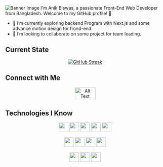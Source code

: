 

<!--
**anik-biswas/anik-biswas** is a ✨ _special_ ✨ repository because its `README.md` (this file) appears on your GitHub profile.
-->
<!-- Your Banner Image -->
<img src="https://i.ibb.co/WxT6P19/Banner2.png" alt="Banner Image">
I'm Anik Biswas, a passionate Front-End Web Developer from Bangladesh. Welcome to my GitHub profile! 🚀

- 🌱 I’m currently exploring backend Program with Next.js and some advance motion design for frond-end.
- 👯 I’m  looking  to collaborate on some project  for team leading.

## Current State
<p align="center">
<a href="https://git.io/streak-stats"><img src="https://github-readme-streak-stats.herokuapp.com?user=anik-biswas&theme=prussian&hide_border=true&border_radius=5&card_width=500" alt="GitHub Streak" /></a>
</p>
<!-- ## Profile 
![GitHub Stats](https://github-readme-stats.vercel.app/api?username=anik-biswas&show_icons=true&count_private=true&theme=prussian) -->





## Connect with Me

<p align="center">
  <a href="https://www.linkedin.com/in/anik-biswas-0019291a8/">
    <img src="https://i.ibb.co/d6cRdcq/linked.png"  height='40' width='65'  alt="Alt Text">
  </a>
    
</p>

## Technologies I Know

<p align="center">
  <img src="https://i.ibb.co/C71k7XQ/html-5.png" height='30' >
  <img src="https://i.ibb.co/sJ6cV0s/css-3.png" height='30' >
  <img src="https://i.ibb.co/Jp97BTw/c.png"  height='30' >
  <img src="https://i.ibb.co/j6d6kMK/letter-c.png"  height='30' >
  <img src="https://i.ibb.co/c87s0Kv/physics.png"  height='30' >
  
  <!-- Add more technology images as needed -->
</p>
<p align="center">
  <img src="https://i.ibb.co/gSmytZw/js.png" height='30' >
  <img src="https://i.ibb.co/QjrMyyY/OIP.jpg" height='30' >
  <img src="https://i.ibb.co/WHFtrYw/bootstrap.png"  height='30' >
  <img src="https://i.ibb.co/tbxJF4b/firebase.jpg"  height='30' >
  
  
  <!-- Add more technology images as needed -->
</p>
<p align="center">
  <img src="https://i.ibb.co/x6dFBZr/mongo.png" height='30' >
  <img src="https://i.ibb.co/Cn2tsbh/OIP-1.jpg" height='30' >
  <img src="https://i.ibb.co/J3PdfTf/mysql.png"  height='30' >
  
  
  <!-- Add more technology images as needed -->
</p>






